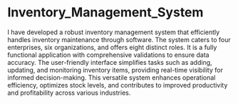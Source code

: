 # Inventory_Management_System
I have developed a robust inventory management system that efficiently handles inventory maintenance through software. 
The system caters to four enterprises, six organizations, and offers eight distinct roles. 
It is a fully functional application with comprehensive validations to ensure data accuracy. 
The user-friendly interface simplifies tasks such as adding, updating, and monitoring inventory items, providing real-time visibility for informed decision-making.
This versatile system enhances operational efficiency, optimizes stock levels, and contributes to improved productivity and profitability across various industries.
